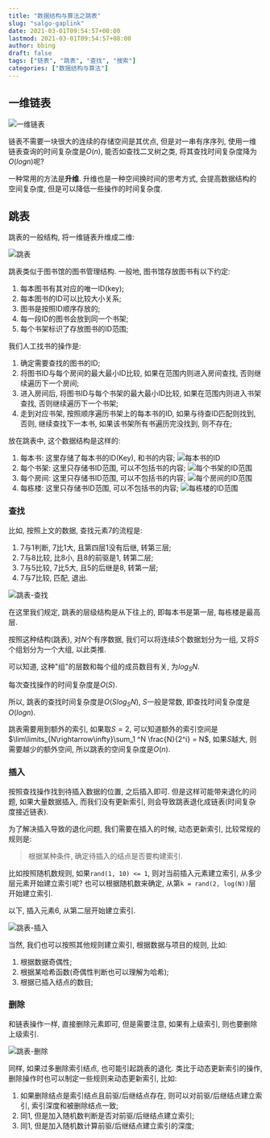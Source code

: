```yaml
---
title: "数据结构与算法之跳表"
slug: "salgo-gaplink"
date: 2021-03-01T09:54:57+08:00
lastmod: 2021-03-01T09:54:57+08:00
author: bbing
draft: false
tags: ["链表", "跳表", "查找", "搜索"]
categories: ["数据结构与算法"]
---
```


## 一维链表

![一维链表](https://cdn.jsdelivr.net/gh/caibingcheng/resources@main/images/3rrOfK.png "一维链表")

链表不需要一块很大的连续的存储空间是其优点, 但是对一串有序序列, 使用一维链表查询的时间复杂度是$O(n)$, 能否如查找二叉树之类, 将其查找时间复杂度降为$O(logn)$呢?

一种常用的方法是**升维**. 升维也是一种空间换时间的思考方式, 会提高数据结构的空间复杂度, 但是可以降低一些操作的时间复杂度.

<!--more-->

## 跳表

跳表的一般结构, 将一维链表升维成二维:

![跳表](https://cdn.jsdelivr.net/gh/caibingcheng/resources@main/images/2ViUMJ.png "跳表")

跳表类似于图书馆的图书管理结构. 一般地, 图书馆存放图书有以下约定:

1. 每本图书有其对应的唯一ID(key);
2. 每本图书的ID可以比较大小关系;
3. 图书是按照ID顺序存放的;
4. 每一段ID的图书会放到同一个书架;
5. 每个书架标识了存放图书的ID范围;

我们人工找书的操作是:

1. 确定需要查找的图书的ID;
2. 将图书ID与每个房间的最大最小ID比较, 如果在范围内则进入房间查找, 否则继续遍历下一个房间;
3. 进入房间后, 将图书ID与每个书架的最大最小ID比较, 如果在范围内则进入书架查找, 否则继续遍历下一个书架;
4. 走到对应书架, 按照顺序遍历书架上的每本书的ID, 如果与待查ID匹配则找到, 否则, 继续查找下一本书, 如果该书架所有书遍历完没找到, 则不存在;

放在跳表中, 这个数据结构是这样的:

1. 每本书:
这里存储了每本书的ID(Key), 和书的内容;
![每本书的ID](https://cdn.jsdelivr.net/gh/caibingcheng/resources@main/images/3rrOfK.png "每本书的ID")
2. 每个书架:
这里只存储书ID范围, 可以不包括书的内容;
![每个书架的ID范围](https://cdn.jsdelivr.net/gh/caibingcheng/resources@main/images/JWOoV.png "每个书架的ID范围")
3. 每个房间:
这里只存储书ID范围, 可以不包括书的内容;
![每个房间的ID范围](https://cdn.jsdelivr.net/gh/caibingcheng/resources@main/images/3szerM.png "每个房间的ID范围")
4. 每栋楼:
这里只存储书ID范围, 可以不包括书的内容;
![每栋楼的ID范围](https://cdn.jsdelivr.net/gh/caibingcheng/resources@main/images/2ViUMJ.png "每栋楼的ID范围")

### 查找

比如, 按照上文的数据, 查找元素7的流程是:

1. 7与1判断, 7比1大, 且第四层1没有后继, 转第三层;
2. 7与8比较, 比8小, 且8的前驱是1, 转第二层;
3. 7与5比较, 7比5大, 且5的后继是8, 转第一层;
4. 7与7比较, 匹配, 退出.

![跳表-查找](https://cdn.jsdelivr.net/gh/caibingcheng/resources@main/images/436sKr.png "跳表-查找")

在这里我们规定, 跳表的层级结构是从下往上的, 即每本书是第一层, 每栋楼是最高层.

按照这种结构(跳表), 对$N$个有序数据, 我们可以将连续$S$个数据划分为一组, 又将$S$个组划分为一个大组, 以此类推.

可以知道, 这种"组"的层数和每个组的成员数目有关, 为$log_S N$.

每次查找操作的时间复杂度是$O(S)$.

所以, 跳表的查找时间复杂度是$O(Slog_SN)$, $S$一般是常数, 即查找时间复杂度是$O(logn)$.

跳表需要用到额外的索引, 如果取$S = 2$, 可以知道额外的索引空间是 $\lim\limits_{N\rightarrow\infty}\sum_1 ^N \frac{N}{2^i} = N$, 如果$S$越大, 则需要越少的额外空间, 所以跳表的空间复杂度是$O(n)$.

### 插入

按照查找操作找到待插入数据的位置, 之后插入即可. 但是这样可能带来退化的问题, 如果大量数据插入, 而我们没有更新索引, 则会导致跳表退化成链表(时间复杂度接近链表).

为了解决插入导致的退化问题, 我们需要在插入的时候, 动态更新索引, 比较常规的规则是:

> 根据某种条件, 确定待插入的结点是否要构建索引.

比如按照随机数规则, 如果```rand(1, 10) <= 1```, 则对当前插入元素建立索引, 从多少层元素开始建立索引呢? 也可以根据随机数来确定, 从第```k = rand(2, log(N))```层开始建立索引.

以下, 插入元素6, 从第二层开始建立索引.

![跳表-插入](https://cdn.jsdelivr.net/gh/caibingcheng/resources@main/images/40BWhL.png "跳表-插入")

当然, 我们也可以按照其他规则建立索引, 根据数据与项目的规则, 比如:

1. 根据数据奇偶性;
2. 根据某哈希函数(奇偶性判断也可以理解为哈希);
3. 根据已插入结点的数目;

### 删除

和链表操作一样, 直接删除元素即可, 但是需要注意, 如果有上级索引, 则也要删除上级索引.

![跳表-删除](https://cdn.jsdelivr.net/gh/caibingcheng/resources@main/images/4waLBP.png "跳表-删除")

同样, 如果过多删除索引结点, 也可能引起跳表的退化. 类比于动态更新索引的操作, 删除操作时也可以制定一些规则来动态更新索引, 比如:

1. 如果删除结点是索引结点且前驱/后继结点存在, 则可以对前驱/后继结点建立索引, 索引深度和被删除结点一致;
2. 同1, 但是加入随机数判断是否对前驱/后继结点建立索引;
3. 同1, 但是加入随机数计算前驱/后继结点建立索引的深度;